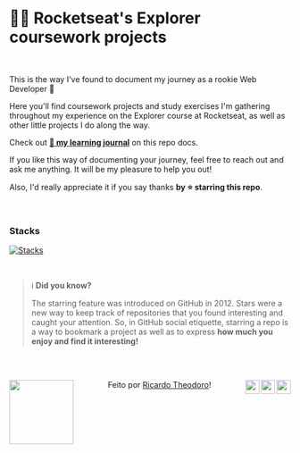 # 👨‍🚀 Rocketseat's Explorer coursework projects

<br>

This is the way I've found to document my journey as a rookie Web Developer 🚀

Here you'll find coursework projects and study exercises I'm gathering throughout my experience on the Explorer course at Rocketseat, as well as other little projects I do along the way.   

Check out **[📙 my learning journal](https://rictheodoro.github.io/trilha_rocketseat_explorer/docs)** on this repo docs.

If you like this way of documenting your journey, feel free to reach out and ask me anything. It will be my pleasure to help you out! 

Also, I'd really appreciate it if you say thanks **by ⭐ starring this repo**.

<br>

### Stacks

[![Stacks](https://skillicons.dev/icons?i=html,css,md,vscode,github,git,js&theme=light)](https://github.com/tandpfun/skill-icons)

<br>

> ℹ️ **Did you know?**
> 
> The starring feature was introduced on GitHub in 2012. 
> Stars were a new way to keep track of repositories that you found interesting and caught your attention.
> So, in GitHub social etiquette, starring a repo is a way to bookmark a project as well as to express **how much you enjoy and find it interesting!**

<br>

##

<div>
<a href="https://discord.com/users/953783176474538037"><img align="right" width="25px" src="https://raw.githubusercontent.com/danielcranney/readme-generator/main/public/icons/socials/discord.svg" /> 
<a href="https://www.twitter.com/Theodororic"><img align="right" width="25px" src="https://raw.githubusercontent.com/danielcranney/readme-generator/main/public/icons/socials/twitter.svg" />
<a href="https://www.linkedin.com/in/ricardo-theodoro"><img align="right" width="25px" src="https://raw.githubusercontent.com/danielcranney/readme-generator/main/public/icons/socials/linkedin.svg" />
      
</div>


  
<a href="https://www.linkedin.com/in/ricardo-theodoro" target="_blank"><img align="left" height="115em" src="https://media-exp1.licdn.com/dms/image/C4E03AQEtrWgdj08BCw/profile-displayphoto-shrink_200_200/0/1656786821432?e=1663804800&v=beta&t=ueD5Nirc07n23D98ctftN4TmMsRogR1PNs1cgoCIKJg"></a>


<div align="center"  display="inline-block">

Feito por [Ricardo Theodoro](https://github.com/rictheodoro)!
</div>
